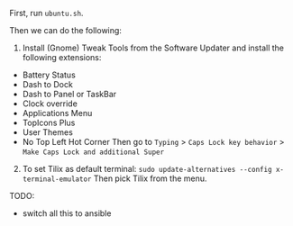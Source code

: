 First, run `ubuntu.sh`.

Then we can do the following:

1. Install (Gnome) Tweak Tools from the Software Updater and install the following extensions:
- Battery Status
- Dash to Dock
- Dash to Panel or TaskBar
- Clock override
- Applications Menu
- TopIcons Plus
- User Themes
- No Top Left Hot Corner
Then go to `Typing` > `Caps Lock key behavior` > `Make Caps Lock and additional Super`

2. To set Tilix as default terminal:
`sudo update-alternatives --config x-terminal-emulator`
Then pick Tilix from the menu.

TODO:
- switch all this to ansible
